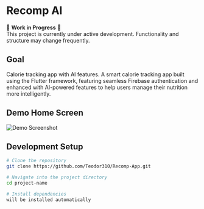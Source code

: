 # Recomp AI

🚧 **Work in Progress** 🚧  
This project is currently under active development. Functionality and structure may change frequently.
## Goal 
Calorie tracking app with AI features. A smart calorie tracking app built using the Flutter framework, featuring seamless Firebase authentication and enhanced with AI-powered features to help users manage their nutrition more intelligently.

## Demo Home Screen

![Demo Screenshot](https://github.com/user-attachments/assets/88ba7899-26a9-4e6f-8b2e-31d9d23f49c5)

## Development Setup

```bash
# Clone the repository
git clone https://github.com/Teodor310/Recomp-App.git

# Navigate into the project directory
cd project-name

# Install dependencies
will be installed automatically
